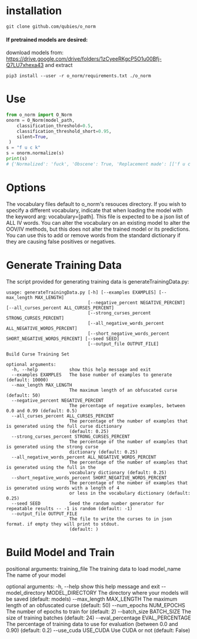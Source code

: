 # installation
``` 
git clone github.com/qubies/o_norm
```

#### If pretrained models are desired:
download models from: https://drive.google.com/drive/folders/1zCyeeRKgcP5O1u00Bfj-Q7LU7xhexa43 
and extract

```
pip3 install --user -r o_norm/requirements.txt ./o_norm 
```

# Use
```python
from o_norm import O_Norm
onorm = O_Norm(model_path,
    classification_threshold=0.5,
    classification_threshold_short=0.95,
    silent=True,
 )
s = "f u c k"
s = onorm.normalize(s)
print(s)
# {'Normalized': 'fuck', 'Obscene': True, 'Replacement made': [['f u c k', 'fuck']], 'Score': 0.9905826269259627}
```

# Options
The vocabulary files default to o_norm's resouces directory. If you wish to specify a different vocabulary, indicate that when  loading the model with the keyword arg: vocabulary=[path].
This file is expected to be a json list of ALL IV words.
You can alter the vocabulary on an existing model to alter the OOV/IV methods, but this does not alter the trained model or its predictions. You can use this to add or remove words from the standard dictionary if they are causing false positives or negatives.

# Generate Training Data
The script provided for generating training data is generateTrainingData.py:
```
usage: generateTrainingData.py [-h] [--examples EXAMPLES] [--max_length MAX_LENGTH]
                               [--negative_percent NEGATIVE_PERCENT] [--all_curses_percent ALL_CURSES_PERCENT]
                               [--strong_curses_percent STRONG_CURSES_PERCENT]
                               [--all_negative_words_percent ALL_NEGATIVE_WORDS_PERCENT]
                               [--short_negative_words_percent SHORT_NEGATIVE_WORDS_PERCENT] [--seed SEED]
                               [--output_file OUTPUT_FILE]

Build Curse Training Set

optional arguments:
  -h, --help            show this help message and exit
  --examples EXAMPLES   The base number of examples to generate (default: 10000)
  --max_length MAX_LENGTH
                        The maximum length of an obfuscated curse (default: 50)
  --negative_percent NEGATIVE_PERCENT
                        The percentage of negative examples, between 0.0 and 0.99 (default: 0.5)
  --all_curses_percent ALL_CURSES_PERCENT
                        The percentage of the number of examples that is generated using the full curse dictionary
                        (default: 0.25)
  --strong_curses_percent STRONG_CURSES_PERCENT
                        The percentage of the number of examples that is generated using the strong curse
                        dictionary (default: 0.25)
  --all_negative_words_percent ALL_NEGATIVE_WORDS_PERCENT
                        The percentage of the number of examples that is generated using the full in the
                        vocabulary dictionary (default: 0.25)
  --short_negative_words_percent SHORT_NEGATIVE_WORDS_PERCENT
                        The percentage of the number of examples that is generated using words with a length of 4
                        or less in the vocabulary dictionary (default: 0.25)
  --seed SEED           Seed the random number generator for repeatable results -- -1 is random (default: -1)
  --output_file OUTPUT_FILE
                        The file to write the curses to in json format. if empty they will print to stdout.
                        (default: )
```

# Build Model and Train

positional arguments:
  training_file         The training data to load
  model_name            The name of your model

optional arguments:
  -h, --help            show this help message and exit
  --model_directory MODEL_DIRECTORY
                        The directory where your models will be saved (default: models)
  --max_length MAX_LENGTH
                        The maximum length of an obfuscated curse (default: 50)
  --num_epochs NUM_EPOCHS
                        The number of epochs to train for (default: 2)
  --batch_size BATCH_SIZE
                        The size of training batches (default: 24)
  --eval_percentage EVAL_PERCENTAGE
                        The percentage of training data to use for evaluation (between 0.0 and 0.90) (default: 0.2)
  --use_cuda USE_CUDA   Use CUDA or not (default: False)

